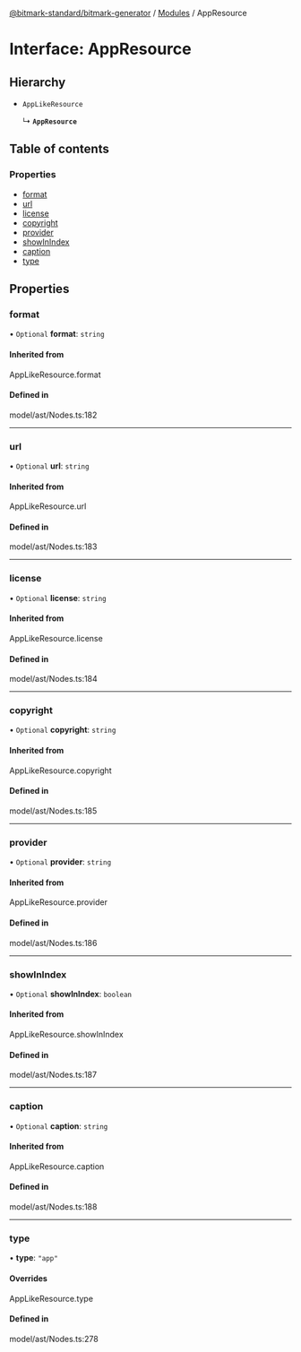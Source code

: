 [@bitmark-standard/bitmark-generator](../API.md) / [Modules](../modules.md) / AppResource

# Interface: AppResource

## Hierarchy

- `AppLikeResource`

  ↳ **`AppResource`**

## Table of contents

### Properties

- [format](AppResource.md#format)
- [url](AppResource.md#url)
- [license](AppResource.md#license)
- [copyright](AppResource.md#copyright)
- [provider](AppResource.md#provider)
- [showInIndex](AppResource.md#showInIndex)
- [caption](AppResource.md#caption)
- [type](AppResource.md#type)

## Properties

### format

• `Optional` **format**: `string`

#### Inherited from

AppLikeResource.format

#### Defined in

model/ast/Nodes.ts:182

___

### url

• `Optional` **url**: `string`

#### Inherited from

AppLikeResource.url

#### Defined in

model/ast/Nodes.ts:183

___

### license

• `Optional` **license**: `string`

#### Inherited from

AppLikeResource.license

#### Defined in

model/ast/Nodes.ts:184

___

### copyright

• `Optional` **copyright**: `string`

#### Inherited from

AppLikeResource.copyright

#### Defined in

model/ast/Nodes.ts:185

___

### provider

• `Optional` **provider**: `string`

#### Inherited from

AppLikeResource.provider

#### Defined in

model/ast/Nodes.ts:186

___

### showInIndex

• `Optional` **showInIndex**: `boolean`

#### Inherited from

AppLikeResource.showInIndex

#### Defined in

model/ast/Nodes.ts:187

___

### caption

• `Optional` **caption**: `string`

#### Inherited from

AppLikeResource.caption

#### Defined in

model/ast/Nodes.ts:188

___

### type

• **type**: ``"app"``

#### Overrides

AppLikeResource.type

#### Defined in

model/ast/Nodes.ts:278
